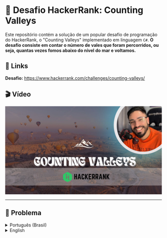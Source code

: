 # 🥋 Desafio HackerRank: Counting Valleys

Este repositório contém a solução de um popular desafio de programação do HackerRank, o "Counting Valleys" implementado em linguagem `C#`. **O desafio consiste em contar o número de vales que foram percorridos, ou seja, quantas vezes fomos abaixo do nível do mar e voltamos.**

## 🔗 Links

**Desafio:** https://www.hackerrank.com/challenges/counting-valleys/

## 🎬 Vídeo

[![Solução do Desafio no YouTube](imgs/CountingValley.jpg)](https://youtu.be/j5HtYf-qjZU)

---

## 📝 Problema

<details>
<summary>Português (Brasil)</summary>

### Problematica

Um caminhante ávido mantém registros meticulosos de suas caminhadas. Durante a última caminhada que deu `X` passos exatos, para cada passo foi anotado se era um degrau de subida `U` <sub><sup>(UP)</sub></sub>, ou descida `D` <sub><sup>(DOWN)</sub></sub>. As caminhadas sempre começam e terminam ao nível do mar, e cada degrau acima ou abaixo representa uma mudança unitária na altitude. Definimos os seguintes termos:

- Uma montanha é uma sequência de degraus consecutivos acima do nível do mar, começando com uma subida do nível do mar e terminando com uma descida até o nível do mar.
- Um vale é uma sequência de degraus consecutivos abaixo do nível do mar, começando com um degrau abaixo do nível do mar e terminando com um degrau até o nível do mar.

**Dada a sequência de subidas e descidas de degraus durante uma caminhada, encontre e imprima o número de vales percorridos.**

**Exemplo:**

```csharp
steps = 8 path = [DDUUUUDD]
```
O caminhante primeiro entra em um vale com profundidade de `2` unidades. Então ele escala `2` unidades chegando até o nível do mar e então sobe novamente uma montanha com `2` unidades de altura. Por fim, o caminhante retorna ao nível do mar e encerra a caminhada.

### Descrição

Complete a função `countValleys`.

`countValleys` tem os seguintes parâmetros:
- `int steps`: o número de passos na caminhada .
- `string path`: uma string que descreve o caminho.

### Retorna

`int`: o número de vales percorridos.

### Formato de Entrada

- A primeira linha contém um número inteiro `steps`, o número de passos da caminhada.
- A segunda linha contém uma única string `path` de caracteres `steps` que descrevem o caminho.

### Regras:

- `2 <= steps <= 10ˆ6`
- `path[i] ∋ {UD}` <sup><sub>( ∋ = contém )</sup></sub>

### Demonstração

```csharp
8
UDDDUDUU
```
**Resultado:**
`1`

### Explicação:

Se representarmos `_` como o nível do mar, um degrau para cima como `/` e um degrau para baixo como `\`, a caminhada pode ser desenhada como:

```chsarp
_/\      _
   \    /
    \/\/
```
O caminhante entra e sai de um vale.

</details>

<details>
<summary>English</summary>

An avid hiker keeps meticulous records of their hikes. During the last hike that took exactly `steps` steps, for every step it was noted if it was an uphill, `U` , or a downhill, `D` step. Hikes always start and end at sea level, and each step up or down represents a `1` unit change in altitude. We define the following terms:

A mountain is a sequence of consecutive steps above sea level, starting with a step up from sea level and ending with a step down to sea level.
A valley is a sequence of consecutive steps below sea level, starting with a step down from sea level and ending with a step up to sea level.
Given the sequence of up and down steps during a hike, find and print the number of valleys walked through.

**Example:**

```csharp
steps = 8 path = [DDUUUUDD]
```
The hiker first enters a valley `2` units deep. Then they climb out and up onto a mountain `2` units high. Finally, the hiker returns to sea level and ends the hike.

### Function Description

Complete the countingValleys function in the editor below.

countingValleys has the following parameter(s):

`int steps`: the number of steps on the hike
`string path`: a string describing the path

### Returns

`int`: the number of valleys traversed

### Input Format

The first line contains an integer `steps`, the number of steps in the hike.
The second line contains a single string `path`, of `steps` characters that describe the path.

### Constraints

- `2 <= steps <= 10ˆ6`
- `path[i] ∋ {UD}` <sup><sub>( ∋ = constains )</sup></sub>

### Sample Input

```csharp
8
UDDDUDUU
```
### Sample Output
`1`

### Explanation

If we represent `_` as sea level, a step up as `/`, and a step down as `\`, the hike can be drawn as:

```chsarp
_/\      _
   \    /
    \/\/
```

The hiker enters and leaves one valley.
</details>